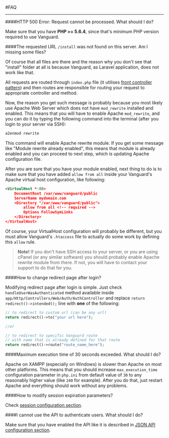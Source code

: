 #FAQ

---

####HTTP 500 Error: Request cannot be processed. What should I do?

Make sure that you have **PHP >= 5.6.4**, since that's minimum PHP version required to use Vanguard.
 
####The requested URL `/install` was not found on this server. Am I missing some files?

Of course that all files are there and the reason why you don't see that "install" folder at all is because Vanguard, as Laravel application, does not work like that.

All requests are routed through `index.php` file (it utilises [front controller pattern](http://martinfowler.com/eaaCatalog/frontController.html)) and then routes are responsible for routing 
your request to appropriate controller and method.

Now, the reason you get such message is probably because you most likely use Apache Web Server which does not have `mod_rewrite` installed and enabled.
This means that you will have to enable Apache `mod_rewrite`, and you can do it by typing the following command into the terminal (after you login to your server via SSH):

```php
a2enmod rewrite
```

This command will enable Apache rewrite module. If you get some message like "Module rewrite already enabled", this means that module is already enabled and you can proceed to next step, which is updating Apache configuration file.

After you are sure that you have your module enabled, next thing to do is to make sure that you have added `allow from all` inside your Vanguard's Apache virtual host configuration, like following:

```xml
<VirtualHost *:80> 
    DocumentRoot /var/www/vanguard/public 
    ServerName mydomain.com 
    <Directory "/var/www/vanguard/public"> 
        allow from all <!-- required -->
        Options FollowSymLinks 
    </Directory> 
</VirtualHost>
```

Of course, your VirtualHost configuration will probably be different, but you must allow Vanguard's `.htaccess` file to actually do some work by defining this `allow` rule.

>**Note!** If you don't have SSH access to your server, or you are using cPanel (or any similar software) you should probably enable Apache rewrite module from there. If not, you will have to contact your support to do that for you.

<a name="redirect-page"></a>
####How to change redirect page after login?

Modifying redirect page after login is simple. Just check `handleUserWasAuthenticated` method available inside `app/Http/Controllers/Web/Auth/AuthController`
and replace `return redirect()->intended();`  line with **one** of the following:

```php
// to redirect to custom url (can be any url)
return redirect()->to("your url here");

//or

// to redirect to specific Vanguard route
// with name that is already defined for that route
return redirect()->route("route_name_here");
```

####Maximum execution time of 30 seconds exceeded. What should I do?

Apache on XAMPP (especially on Windows) is slower than Apache on most other platforms. 
This means that you should increase `max_execution_time` configuration parameter in `php.ini` from default
value of `30` to any reasonably higher value (like `240` for example). After you do that, just restart Apache and everything should work without any problems.

####How to modify session expiration parameters?

Check [session configuration section](configuration.html#session-configuration).

####I cannot use the API to authenticate users. What should I do?

Make sure that you have enabled the API like it is described in [JSON API configuration section](configuration.html#json-api).

